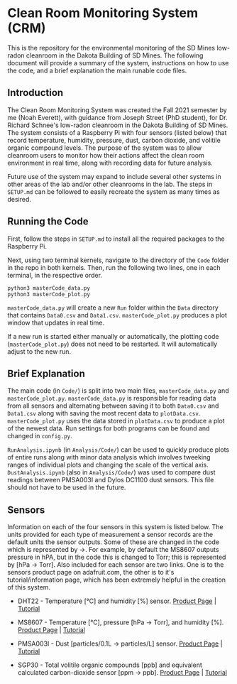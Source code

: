 # **Clean Room Monitoring System (CRM)**

This is the repository for the environmental monitoring of the SD Mines low-radon cleanroom in the Dakota Building of SD Mines. The following document will provide a summary of the system, instructions on how to use the code, and a brief explanation the main runable code files.

## **Introduction**
The Clean Room Monitoring System was created the Fall 2021 semester by me (Noah Everett), with guidance from Joseph Street (PhD student), for Dr. Richard Schnee's low-radon cleanroom in the Dakota Building of SD Mines. The system consists of a Raspberry Pi with four sensors (listed below) that record temperature, humidity, pressure, dust, carbon dioxide, and volitile organic compound levels. The purpose of the system was to allow cleanroom users to monitor how their actions affect the clean room environment in real time, along with recording data for future analysis.

Future use of the system may expand to include several other systems in other areas of the lab and/or other cleanrooms in the lab. The steps in `SETUP.md` can be followed to easily recreate the system as many times as desired. 

## **Running the Code**

First, follow the steps in `SETUP.md` to install all the required packages to the Raspberry Pi. 

Next, using two terminal kernels, navigate to the directory of the `Code` folder in the repo in both kernels. Then, run the following two lines, one in each terminal, in the respective order.

    python3 masterCode_data.py
    python3 masterCode_plot.py

`masterCode_data.py` will create a new `Run` folder within the `Data` directory that contains `Data0.csv` and `Data1.csv`. `masterCode_plot.py` produces a plot window that updates in real time. 

If a new run is started either manually or automatically, the plotting code (`masterCode_plot.py`) does not need to be restarted. It will automatically adjust to the new run.

## **Brief Explanation**

The main code (in `Code/`) is split into two main files, `masterCode_data.py` and `masterCode_plot.py`. `masterCode_data.py` is responsible for reading data from all sensors and alternating between saving it to both `Data0.csv` and `Data1.csv` along with saving the most recent data to `plotData.csv`. `masterCode_plot.py` uses the data stored in `plotData.csv` to produce a plot of the newest data. Run settings for both programs can be found and changed in `config.py`.

`RunAnalysis.ipynb` (in `Analysis/Code/`) can be used to quickly produce plots of entire runs along with minor data analysis which involves tweeking ranges of individual plots and changing the scale of the vertical axis. `DustAnalysis.ipynb` (also in `Analysis/Code/`) was used to compare dust readings between PMSA003I and Dylos DC1100 dust sensors. This file should not have to be used in the future.

## **Sensors**

Information on each of the four sensors in this system is listed below. The units provided for each type of measurement a sensor records are the default units the sensor outputs. Some of these are changed in the code which is represented by →. For example, by default the MS8607 outputs pressure in hPA, but in the code this is changed to Torr; this is represented by [hPa → Torr]. Also included for each sensor are two links. One is to the sensors product page on adafruit.com, the other is to it's tutorial/information page, which has been extremely helpful in the creation of this system.

- DHT22 - Temperature [℃] and humidity [%] sensor. [Product Page](https://www.adafruit.com/product/385) | [Tutorial](https://learn.adafruit.com/dht)

- MS8607 - Temperature [℃], pressure [hPa → Torr], and humidity [%]. [Product Page](https://www.adafruit.com/product/4716) | [Tutorial](https://learn.adafruit.com/adafruit-te-ms8607-pht-sensor)

- PMSA003I - Dust [particles/0.1L → particles/L] sensor. [Product Page](https://www.adafruit.com/product/4632) | [Tutorial](https://learn.adafruit.com/pmsa003i)

- SGP30 - Total volitile organic compounds [ppb] and equivalent calculated carbon-dioxide sensor [ppm → ppb]. [Product Page](https://www.adafruit.com/product/3709) | [Tutorial](https://learn.adafruit.com/adafruit-sgp30-gas-tvoc-eco2-mox-sensor)